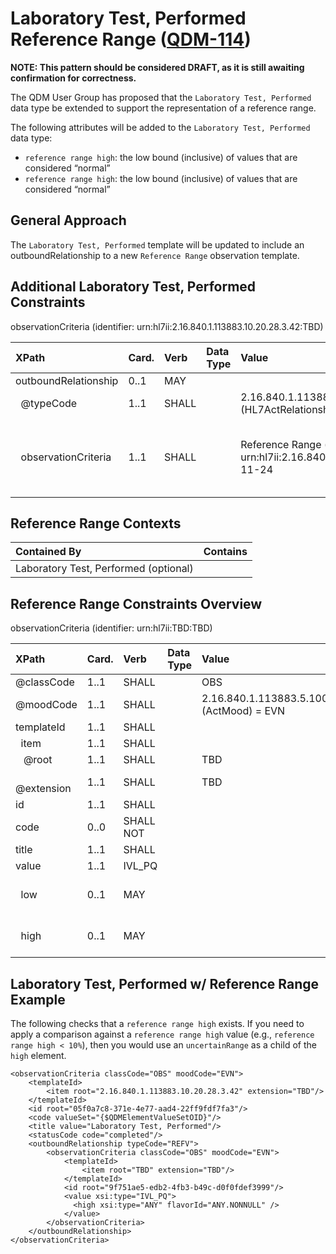 Laboratory Test, Performed Reference Range ([QDM-114](http://jira.oncprojectracking.org/browse/QDM-114)\)
=========================================================================================================

**NOTE: This pattern should be considered DRAFT, as it is still awaiting confirmation for correctness.**

The QDM User Group has proposed that the `Laboratory Test, Performed` data type be extended to support the representation of a reference range.

The following attributes will be added to the `Laboratory Test, Performed` data type:

-	`reference range high`: the low bound (inclusive) of values that are considered “normal”
-	`reference range high`: the low bound (inclusive) of values that are considered “normal”

General Approach
----------------

The `Laboratory Test, Performed` template will be updated to include an outboundRelationship to a new `Reference Range` observation template.

Additional Laboratory Test, Performed Constraints
-------------------------------------------------

observationCriteria (identifier: urn:hl7ii:2.16.840.1.113883.10.20.28.3.42:TBD)

| XPath                      | Card. | Verb  | Data Type | Value                                                                             | QDM Attribute                             |
|:---------------------------|:------|:------|:----------|:----------------------------------------------------------------------------------|:------------------------------------------|
| outboundRelationship       | 0..1  | MAY   |           |                                                                                   |                                           |
| &nbsp; @typeCode           | 1..1  | SHALL |           | 2.16.840.1.113883.5.1002 (HL7ActRelationshipType) = REFV                          |                                           |
| &nbsp; observationCriteria | 1..1  | SHALL |           | Reference Range (identifier: urn:hl7ii:2.16.840.1.113883.10.20.28.3.93:2014-11-24 | reference range low, reference range high |

Reference Range Contexts
------------------------

| Contained By                          | Contains |
|:--------------------------------------|:---------|
| Laboratory Test, Performed (optional) |          |

Reference Range Constraints Overview
------------------------------------

observationCriteria (identifier: urn:hl7ii:TBD:TBD)

| XPath                   | Card. | Verb      | Data Type | Value                                    | QDM Attribute        |
|:------------------------|:------|:----------|:----------|:-----------------------------------------|:---------------------|
| @classCode              | 1..1  | SHALL     |           | OBS                                      |                      |
| @moodCode               | 1..1  | SHALL     |           | 2.16.840.1.113883.5.1001 (ActMood) = EVN |                      |
| templateId              | 1..1  | SHALL     |           |                                          |                      |
| &nbsp; item             | 1..1  | SHALL     |           |                                          |                      |
| &nbsp;&nbsp; @root      | 1..1  | SHALL     |           | TBD                                      |                      |
| &nbsp;&nbsp; @extension | 1..1  | SHALL     |           | TBD                                      |                      |
| id                      | 1..1  | SHALL     |           |                                          |                      |
| code                    | 0..0  | SHALL NOT |           |                                          |                      |
| title                   | 1..1  | SHALL     |           |                                          |                      |
| value                   | 1..1  | IVL_PQ    |           |                                          |                      |
| &nbsp; low              | 0..1  | MAY       |           |                                          | reference range low  |
| &nbsp; high             | 0..1  | MAY       |           |                                          | reference range high |

Laboratory Test, Performed w/ Reference Range Example
-----------------------------------------------------

The following checks that a `reference range high` exists. If you need to apply a comparison against a `reference range high` value (e.g., `reference range high < 10%`), then you would use an `uncertainRange` as a child of the `high` element.

```
<observationCriteria classCode="OBS" moodCode="EVN">
    <templateId>
        <item root="2.16.840.1.113883.10.20.28.3.42" extension="TBD"/>
    </templateId>
    <id root="05f0a7c8-371e-4e77-aad4-22ff9fdf7fa3"/>
    <code valueSet="{$QDMElementValueSetOID}"/>
    <title value="Laboratory Test, Performed"/>
    <statusCode code="completed"/>
    <outboundRelationship typeCode="REFV">
        <observationCriteria classCode="OBS" moodCode="EVN">
            <templateId>
                <item root="TBD" extension="TBD"/>
            </templateId>
            <id root="9f751ae5-edb2-4fb3-b49c-d0f0fdef3999"/>
            <value xsi:type="IVL_PQ">
              <high xsi:type="ANY" flavorId="ANY.NONNULL" />
            </value>
        </observationCriteria>
    </outboundRelationship>
</observationCriteria>
```
